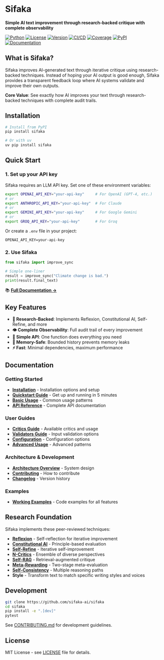 # Sifaka

**Simple AI text improvement through research-backed critique with complete observability**

[![Python](https://img.shields.io/badge/python-3.10+-blue)](https://python.org)
[![License](https://img.shields.io/badge/license-MIT-green)](LICENSE)
[![Version](https://img.shields.io/badge/version-0.1.2-blue)](https://github.com/sifaka-ai/sifaka)
[![CI/CD](https://github.com/sifaka-ai/sifaka/actions/workflows/ci.yml/badge.svg)](https://github.com/sifaka-ai/sifaka/actions/workflows/ci.yml)
[![Coverage](https://img.shields.io/badge/coverage-60%25+-yellowgreen)](https://github.com/sifaka-ai/sifaka/actions/workflows/ci.yml)
[![PyPI](https://img.shields.io/pypi/v/sifaka)](https://pypi.org/project/sifaka/)
[![Documentation](https://img.shields.io/badge/docs-GitHub%20Pages-blue)](https://sifaka-ai.github.io/sifaka/)


## What is Sifaka?

Sifaka improves AI-generated text through iterative critique using research-backed techniques. Instead of hoping your AI output is good enough, Sifaka provides a transparent feedback loop where AI systems validate and improve their own outputs.

**Core Value**: See exactly how AI improves your text through research-backed techniques with complete audit trails.

## Installation

```bash
# Install from PyPI
pip install sifaka

# Or with uv
uv pip install sifaka
```

## Quick Start

### 1. Set up your API key

Sifaka requires an LLM API key. Set one of these environment variables:

```bash
export OPENAI_API_KEY="your-api-key"     # For OpenAI (GPT-4, etc.)
# or
export ANTHROPIC_API_KEY="your-api-key"  # For Claude
# or
export GEMINI_API_KEY="your-api-key"     # For Google Gemini
# or
export GROQ_API_KEY="your-api-key"       # For Groq
```

Or create a `.env` file in your project:
```env
OPENAI_API_KEY=your-api-key
```

### 2. Use Sifaka

```python
from sifaka import improve_sync

# Simple one-liner
result = improve_sync("Climate change is bad.")
print(result.final_text)
```

📚 **[Full Documentation →](https://sifaka-ai.github.io/sifaka/)**

## Key Features

- **🔬 Research-Backed**: Implements Reflexion, Constitutional AI, Self-Refine, and more
- **👁️ Complete Observability**: Full audit trail of every improvement
- **🎯 Simple API**: One function does everything you need
- **💾 Memory-Safe**: Bounded history prevents memory leaks
- **⚡ Fast**: Minimal dependencies, maximum performance

## Documentation

### Getting Started
- **[Installation](https://sifaka-ai.github.io/sifaka/installation/)** - Installation options and setup
- **[Quickstart Guide](https://sifaka-ai.github.io/sifaka/getting-started/quickstart/)** - Get up and running in 5 minutes
- **[Basic Usage](https://sifaka-ai.github.io/sifaka/guide/basic-usage/)** - Common usage patterns
- **[API Reference](API.md)** - Complete API documentation

### User Guides
- **[Critics Guide](https://sifaka-ai.github.io/sifaka/guide/critics/)** - Available critics and usage
- **[Validators Guide](https://sifaka-ai.github.io/sifaka/guide/validators/)** - Input validation options
- **[Configuration](https://sifaka-ai.github.io/sifaka/guide/configuration/)** - Configuration options
- **[Advanced Usage](https://sifaka-ai.github.io/sifaka/guide/advanced-usage/)** - Advanced patterns

### Architecture & Development
- **[Architecture Overview](https://sifaka-ai.github.io/sifaka/architecture/)** - System design
- **[Contributing](CONTRIBUTING.md)** - How to contribute
- **[Changelog](CHANGELOG.md)** - Version history

### Examples
- **[Working Examples](examples/)** - Code examples for all features

## Research Foundation

Sifaka implements these peer-reviewed techniques:

- **[Reflexion](https://arxiv.org/abs/2303.11366)** - Self-reflection for iterative improvement
- **[Constitutional AI](https://arxiv.org/abs/2212.08073)** - Principle-based evaluation
- **[Self-Refine](https://arxiv.org/abs/2303.17651)** - Iterative self-improvement
- **[N-Critics](https://arxiv.org/abs/2310.18679)** - Ensemble of diverse perspectives
- **[Self-RAG](https://arxiv.org/abs/2310.11511)** - Retrieval-augmented critique
- **[Meta-Rewarding](https://arxiv.org/abs/2407.19594)** - Two-stage meta-evaluation
- **[Self-Consistency](https://arxiv.org/abs/2203.11171)** - Multiple reasoning paths
- **Style** - Transform text to match specific writing styles and voices

## Development

```bash
git clone https://github.com/sifaka-ai/sifaka
cd sifaka
pip install -e ".[dev]"
pytest
```

See [CONTRIBUTING.md](CONTRIBUTING.md) for development guidelines.

## License

MIT License - see [LICENSE](LICENSE) file for details.

